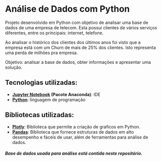 # Análise de Dados com Python

Projeto desenvolvido em Python com objetivo de analisar uma base de dados de uma empresa de telecom. Esta possui clientes de vários serviços diferentes, entre os principais: internet, telefone.

Ao analisar o histórico dos clientes dos últimos anos foi visto que a empresa está com um Churn de mais de 25% dos clientes. Isto representa uma perda de milhões pra empresa.

Objetivo: analisar a base de dados, obter informações e apresentar uma solução.



## Tecnologias utilizadas:

- **[Jupyter Notebook](https://jupyter.org/) (Pacote Anaconda)**: IDE
- **[Python](https://www.python.org/)**: linguagem de programação



## Bibliotecas utilizadas:

- **<u>[Plotly](https://plotly.com/python/)</u>**: Biblioteca que permite a criação de graficos em Python.
- **<u>[Pandas](https://pandas.pydata.org/docs/)</u>**: Biblioteca que fornece estruturas de dados em alto desempenho e fáceis de usar, além de ferramentas para análise de dados.





##### Base de dados usada para análise está contida neste repositório. 
